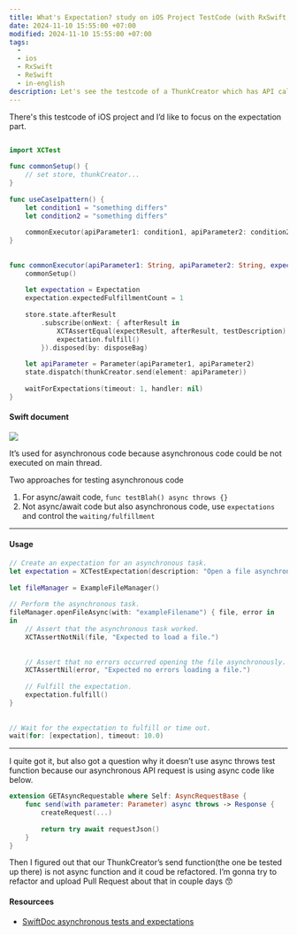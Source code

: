 ```yaml
---
title: What's Expectation? study on iOS Project TestCode (with RxSwift, ReSwift)
date: 2024-11-10 15:55:00 +07:00
modified: 2024-11-10 15:55:00 +07:00
tags:
  - 
  - ios
  - RxSwift
  - ReSwift
  - in-english
description: Let's see the testcode of a ThunkCreator which has API calls and business logic about the API response.
---
```


  

There's this testcode of iOS project and I’d like to focus on the expectation part.


```swift

import XCTest  
  
func commonSetup() {  
    // set store, thunkCreator...  
}  
  
func useCase1pattern() {  
    let condition1 = "something differs"  
    let condition2 = "something differs"  
      
    commonExecutor(apiParameter1: condition1, apiParameter2: condition2, expectResult: "result", testDescription: "should be something")  
}  
  
  
func commonExecutor(apiParameter1: String, apiParameter2: String, expectResult: String, testDescription: String) {  
    commonSetup()  
      
    let expectation = Expectation  
    expectation.expectedFulfillmentCount = 1  
      
    store.state.afterResult  
        .subscribe(onNext: { afterResult in  
            XCTAssertEqual(expectResult, afterResult, testDescription)  
            expectation.fulfill()  
        }).disposed(by: disposeBag)  
      
    let apiParameter = Parameter(apiParameter1, apiParameter2)  
    state.dispatch(thunkCreator.send(element: apiParameter))  
      
    waitForExpectations(timeout: 1, handler: nil)  
}

```
  

#### Swift document
[<img src="[Screenshot 2024-11-10 at 15.01.51.png]">](https://developer.apple.com/documentation/xctest/asynchronous_tests_and_expectations)


It’s used for asynchronous code because asynchronous code could be not executed on main thread.

Two approaches for testing asynchronous code
1. For async/await code, `func testBlah() async throws {}`
2. Not async/await code but also asynchronous code, use `expectations` and control the `waiting/fulfillment`

<hr>

  

#### Usage

```swift
// Create an expectation for an asynchronous task.  
let expectation = XCTestExpectation(description: "Open a file asynchronously.")  
  
let fileManager = ExampleFileManager()  
  
// Perform the asynchronous task.  
fileManager.openFileAsync(with: "exampleFilename") { file, error in  
in  
    // Assert that the asynchronous task worked.  
    XCTAssertNotNil(file, "Expected to load a file.")  
  
  
    // Assert that no errors occurred opening the file asynchronously.  
    XCTAssertNil(error, "Expected no errors loading a file.")  
      
    // Fulfill the expectation.  
    expectation.fulfill()  
}  
  
  
// Wait for the expectation to fulfill or time out.  
wait(for: [expectation], timeout: 10.0)
```
  

<hr>

I quite got it, but also got a question why it doesn’t use async throws test function because our asynchronous API request is using async code like below.


```swift
extension GETAsyncRequestable where Self: AsyncRequestBase {  
    func send(with parameter: Parameter) async throws -> Response {  
        createRequest(...)  
          
        return try await requestJson()  
    }  
}
```




Then I figured out that our ThunkCreator’s send function(the one be tested up there) is not async function and it coud be refactored. I’m gonna try to refactor and upload Pull Request about that in couple days 😙


#### Resourcees

- [SwiftDoc asynchronous tests and expectations](https://developer.apple.com/documentation/xctest/asynchronous_tests_and_expectations)  
